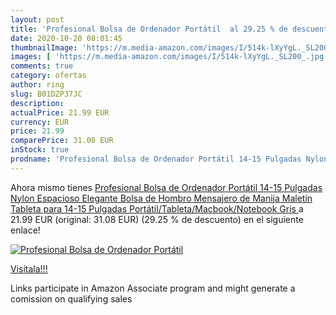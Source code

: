 ```yaml
---
layout: post
title: 'Profesional Bolsa de Ordenador Portátil  al 29.25 % de descuento'
date: 2020-10-20 08:01:45
thumbnailImage: 'https://m.media-amazon.com/images/I/514k-lXyYgL._SL200_.jpg'
images: [ 'https://m.media-amazon.com/images/I/514k-lXyYgL._SL200_.jpg' ]
comments: true
category: ofertas
author: ring
slug: B01DZP37JC
description:
actualPrice: 21.99 EUR
currency: EUR
price: 21.99
comparePrice: 31.08 EUR
inStock: true
prodname: 'Profesional Bolsa de Ordenador Portátil 14-15 Pulgadas Nylon Espacioso Elegante Bolsa de Hombro Mensajero de Manija Maletín Tableta para 14-15 Pulgadas Portátil/Tableta/Macbook/Notebook Gris '
---
```


Ahora mismo tienes [Profesional Bolsa de Ordenador Portátil 14-15 Pulgadas Nylon Espacioso Elegante Bolsa de Hombro Mensajero de Manija Maletín Tableta para 14-15 Pulgadas Portátil/Tableta/Macbook/Notebook Gris ](https://www.amazon.es/dp/B01DZP37JC/?tag=tolees-21) a 21.99 EUR (original: 31.08 EUR) (29.25 %  de descuento) en el siguiente enlace!

[![Profesional Bolsa de Ordenador Portátil ](https://m.media-amazon.com/images/I/514k-lXyYgL._SL200_.jpg)](https://www.amazon.es/dp/B01DZP37JC/?tag=tolees-21)

[Visítala!!!](https://www.amazon.es/dp/B01DZP37JC/?tag=tolees-21)

Links participate in Amazon Associate program and might generate a comission on qualifying sales
